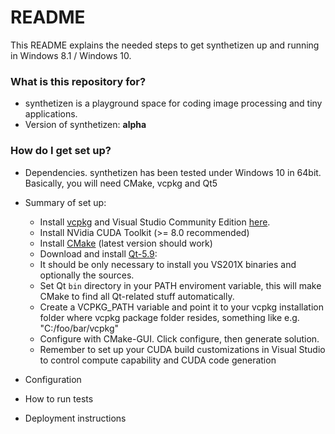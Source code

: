 # README #

This README explains the needed steps to get synthetizen up and running in Windows 8.1 / Windows 10.

### What is this repository for? ###

* synthetizen is a playground space for coding image processing and tiny applications.
* Version of synthetizen: __alpha__

### How do I get set up? ###

+ Dependencies. synthetizen has been tested under Windows 10 in 64bit.
  Basically, you will need CMake, vcpkg and Qt5

+ Summary of set up:
    * Install [vcpkg](https://github.com/Microsoft/vcpkg/) and Visual Studio Community Edition [here](https://www.visualstudio.com/en/vs/).
	* Install NVidia CUDA Toolkit (>= 8.0 recommended)
    * Install [CMake](https://cmake.org/download/) (latest version should work)
    * Download and install [Qt-5.9](http://download.qt.io/official_releases/online_installers/qt-unified-windows-x86-online.exe):
	*  It should be only necessary to install you VS201X binaries and optionally the sources.
	* Set Qt ``bin`` directory in your PATH enviroment variable, this will make CMake to find all Qt-related stuff automatically.
    * Create a VCPKG_PATH variable and point it to your vcpkg installation folder where vcpkg package folder resides, something like e.g. "C:/foo/bar/vcpkg"
    * Configure with CMake-GUI. Click configure, then generate solution.
    * Remember to set up your CUDA build customizations in Visual Studio to control compute capability and CUDA code generation
  
+ Configuration
+ How to run tests
+ Deployment instructions


